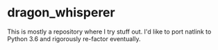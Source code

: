 # dragon_whisperer
This is mostly a repository where I try stuff out. I'd like to port natlink to Python 3.6 and rigorously re-factor eventually.
